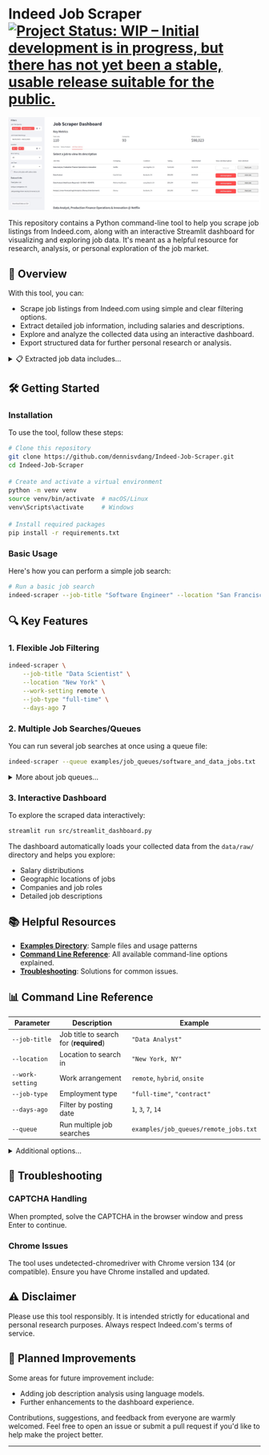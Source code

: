 # Indeed Job Scraper [![Project Status: WIP – Initial development is in progress, but there has not yet been a stable, usable release suitable for the public.](https://www.repostatus.org/badges/latest/wip.svg)](https://www.repostatus.org/#wip)

![Indeed Job Scraper Dashboard](images/dashboard-cover.jpg)

This repository contains a Python command-line tool to help you scrape job listings from Indeed.com, along with an interactive Streamlit dashboard for visualizing and exploring job data. It's meant as a helpful resource for research, analysis, or personal exploration of the job market.

## 📖 Overview

With this tool, you can:

- Scrape job listings from Indeed.com using simple and clear filtering options.
- Extract detailed job information, including salaries and descriptions.
- Explore and analyze the collected data using an interactive dashboard.
- Export structured data for further personal research or analysis.

<details>
<summary>📋 Extracted job data includes...</summary>

- Job titles, companies, locations, and contact information (when available).
- Salary information (normalized to annual equivalents for easier comparison).
- Work settings, such as remote, hybrid, or onsite.
- Job types such as full-time, part-time, or contract.
- Full job descriptions and posting dates.
- Direct links to original job postings.

</details>

## 🛠️ Getting Started

### Installation

To use the tool, follow these steps:

```bash
# Clone this repository
git clone https://github.com/dennisvdang/Indeed-Job-Scraper.git
cd Indeed-Job-Scraper

# Create and activate a virtual environment
python -m venv venv
source venv/bin/activate  # macOS/Linux
venv\Scripts\activate     # Windows

# Install required packages
pip install -r requirements.txt
```

### Basic Usage

Here's how you can perform a simple job search:

```bash
# Run a basic job search
indeed-scraper --job-title "Software Engineer" --location "San Francisco"
```

## 🔍 Key Features

### 1. Flexible Job Filtering

```bash
indeed-scraper \
    --job-title "Data Scientist" \
    --location "New York" \
    --work-setting remote \
    --job-type "full-time" \
    --days-ago 7
```

### 2. Multiple Job Searches/Queues

You can run several job searches at once using a queue file:

```bash
indeed-scraper --queue examples/job_queues/software_and_data_jobs.txt
```

<details>

<summary>More about job queues...</summary>

You can create your own text or JSON queue files to automate multiple searches. Check the [`examples/job_queues/`](examples/job_queues/) directory for examples and [`examples/templates/`](examples/templates/) for templates you can customize.

</details>

### 3. Interactive Dashboard

To explore the scraped data interactively:

```bash
streamlit run src/streamlit_dashboard.py
```
The dashboard automatically loads your collected data from the `data/raw/` directory and helps you explore:
- Salary distributions
- Geographic locations of jobs
- Companies and job roles
- Detailed job descriptions

## 📚 Helpful Resources

- **[Examples Directory](examples/)**: Sample files and usage patterns
- **[Command Line Reference](#command-line-reference)**: All available command-line options explained.
- **[Troubleshooting](#troubleshooting)**: Solutions for common issues.

## 📊 Command Line Reference

| Parameter | Description | Example |
|-----------|-------------|---------|
| `--job-title` | Job title to search for (**required**) | `"Data Analyst"` |
| `--location` | Location to search in | `"New York, NY"` |
| `--work-setting` | Work arrangement | `remote`, `hybrid`, `onsite` |
| `--job-type` | Employment type | `"full-time"`, `"contract"` |
| `--days-ago` | Filter by posting date | `1`, `3`, `7`, `14` |
| `--queue` | Run multiple job searches | `examples/job_queues/remote_jobs.txt` |

<details>
<summary>Additional options...</summary>

| Parameter | Description | Possible Values | Default |
|-----------|-------------|-----------------|---------|
| `--search-radius` | Search radius in miles | Any positive integer | 25 |
| `--num-pages` | Maximum pages to scrape | Any positive integer | 3 |
| `--exclude-descriptions` | Skip job descriptions | Flag | False |
| `--verbose` | Detailed logging | Flag | False |
| `--output` | Custom output file path | Valid file path | Auto-generated |
| `--keep-browser` | Keep browser open | Flag | False |

</details>

## 🔧 Troubleshooting

### CAPTCHA Handling

When prompted, solve the CAPTCHA in the browser window and press Enter to continue.

### Chrome Issues

The tool uses undetected-chromedriver with Chrome version 134 (or compatible). Ensure you have Chrome installed and updated.

## ⚠️ Disclaimer

Please use this tool responsibly. It is intended strictly for educational and personal research purposes. Always respect Indeed.com's terms of service.

## 🌱 Planned Improvements

Some areas for future improvement include:

- Adding job description analysis using language models.
- Further enhancements to the dashboard experience.

Contributions, suggestions, and feedback from everyone are warmly welcomed. Feel free to open an issue or submit a pull request if you'd like to help make the project better.

---